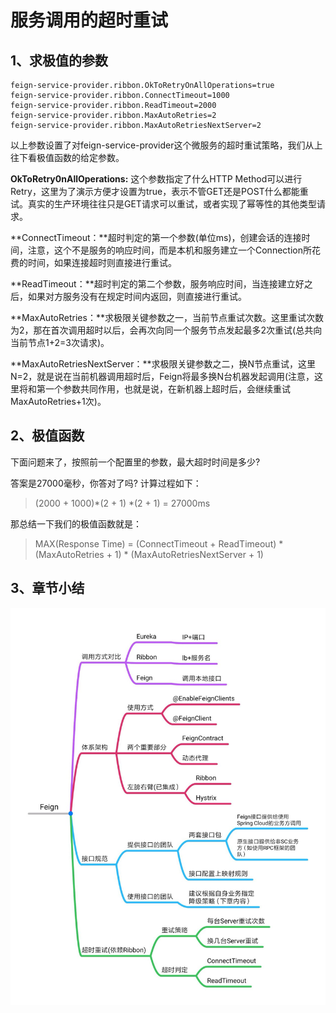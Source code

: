 # 服务调用的超时重试

## 1、求极值的参数

```properties
feign-service-provider.ribbon.OkToRetryOnAllOperations=true
feign-service-provider.ribbon.ConnectTimeout=1000
feign-service-provider.ribbon.ReadTimeout=2000
feign-service-provider.ribbon.MaxAutoRetries=2
feign-service-provider.ribbon.MaxAutoRetriesNextServer=2
```

以上参数设置了对feign-service-provider这个微服务的超时重试策略，我们从上往下看极值函数的给定参数。

**OkToRetry0nAllOperations:** 这个参数指定了什么HTTP Method可以进行Retry，这里为了演示方便才设置为true，表示不管GET还是POST什么都能重试。真实的生产环境往往只是GET请求可以重试，或者实现了幂等性的其他类型请求。

**ConnectTimeout：**超时判定的第一个参数(单位ms)，创建会话的连接时间，注意，这个不是服务的响应时间，而是本机和服务建立一个Connection所花费的时间，如果连接超时则直接进行重试。

**ReadTimeout：**超时判定的第二个参数，服务响应时间，当连接建立好之后，如果对方服务没有在规定时间内返回，则直接进行重试。

**MaxAutoRetries：**求极限关键参数之一，当前节点重试次数。这里重试次数为2，那在首次调用超时以后，会再次向同一个服务节点发起最多2次重试(总共向当前节点1+2=3次请求)。

**MaxAutoRetriesNextServer：**求极限关键参数之二，换N节点重试，这里N=2，就是说在当前机器调用超时后，Feign将最多换N台机器发起调用(注意，这里将和第一个参数共同作用，也就是说，在新机器上超时后，会继续重试MaxAutoRetries+1次)。

## 2、极值函数

下面问题来了，按照前一个配置里的参数，最大超时时间是多少?

答案是27000毫秒，你答对了吗? 计算过程如下：

> (2000 + 1000)*(2 + 1) *(2 + 1) = 27000ms

那总结一下我们的极值函数就是：

> MAX(Response Time) = (ConnectTimeout + ReadTimeout) * (MaxAutoRetries + 1) * (MaxAutoRetriesNextServer + 1)

## 3、章节小结

![输入图片说明](../img/05.jpg)